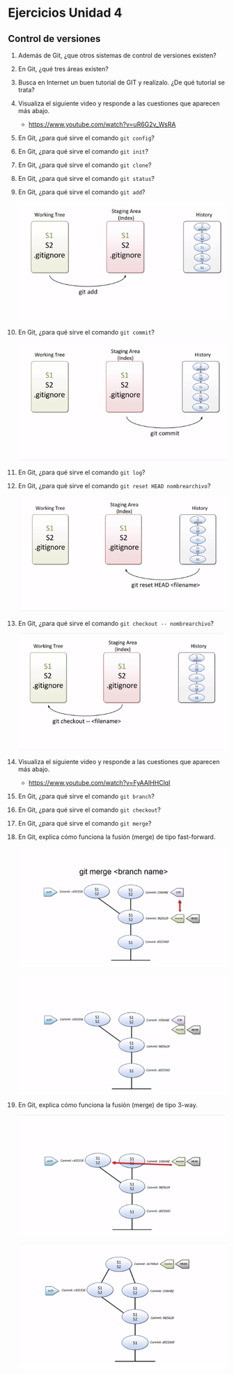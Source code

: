 # Ejercicios Unidad 4

## Control de versiones

1. Además de Git, ¿que otros sistemas de control de versiones existen?

   

2. En Git, ¿qué tres áreas existen?

   

3. Busca en Internet un buen tutorial de GIT y realízalo. ¿De qué tutorial se trata?

   

4. Visualiza el siguiente video y responde a las cuestiones que aparecen más abajo.

   - https://www.youtube.com/watch?v=uR6G2v_WsRA

     

5. En Git, ¿para qué sirve el comando `git config`? 

   

6. En Git, ¿para qué sirve el comando `git init`? 

   

7. En Git, ¿para qué sirve el comando `git clone`? 

   

8. En Git, ¿para qué sirve el comando `git status`? 

   

9. En Git, ¿para qué sirve el comando `git add`? 

   ![T4_E9.png](https://github.com/Yammy468/entornos/blob/main/images/T4_E9.png?raw=true)

10. En Git, ¿para qué sirve el comando `git commit`? 

    ![T4_E10.png](https://github.com/Yammy468/entornos/blob/main/images/T4_E10.png?raw=true)

    

11. En Git, ¿para qué sirve el comando `git log`? 

    

12. En Git, ¿para qué sirve el comando `git reset HEAD nombrearchivo`? 

    ![T4_E12.png](https://github.com/Yammy468/entornos/blob/main/images/T4_E12.png?raw=true)

    

13. En Git, ¿para qué sirve el comando `git checkout -- nombrearchivo`? 

    ![T4_E13.png](https://github.com/Yammy468/entornos/blob/main/images/T4_E13.png?raw=true)

    

14. Visualiza el siguiente video y responde a las cuestiones que aparecen más abajo.

    - https://www.youtube.com/watch?v=FyAAIHHClqI

      

15. En Git, ¿para qué sirve el comando `git branch`? 

    

16. En Git, ¿para qué sirve el comando `git checkout`? 

    

17. En Git, ¿para qué sirve el comando `git merge`? 

    

18. En Git, explica cómo funciona la fusión (merge) de tipo fast-forward.

    ![T4_E18-1.png](https://github.com/Yammy468/entornos/blob/main/images/T4_E18-1.png?raw=true)

    ![T4_E18-2.png](https://github.com/Yammy468/entornos/blob/main/images/T4_E18-2.png?raw=true)

    

19. En Git, explica cómo funciona la fusión (merge) de tipo 3-way.

    ![T4_E19-1.png](https://github.com/Yammy468/entornos/blob/main/images/T4_E19-1.png?raw=true)

    ![T4_E19-2.png](https://github.com/Yammy468/entornos/blob/main/images/T4_E19-2.png?raw=true)

    

    

    